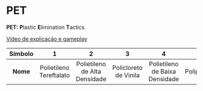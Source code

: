 # PET
<p><b>PET:</b> <b>P</b>lastic <b>E</b>limination <b>T</b>actics</p>

<a href="https://www.youtube.com/watch?v=0e2S2ZNmDvM">Vídeo de explicação e gameplay</a>

<!-- #markdown -->
| Símbolo | 1  | 2  | 3 | 4 | 5 | 6 |
| :---:   | :-: | :-: | :-: | :-: | :-: | :-: |
|   <b>Nome</b>  | Polietileno Tereftalato | Polietileno de Alta Densidade | Policloreto de Vinila | Polietileno de Baixa Densidade | Polipropileno | Poliestireno |
